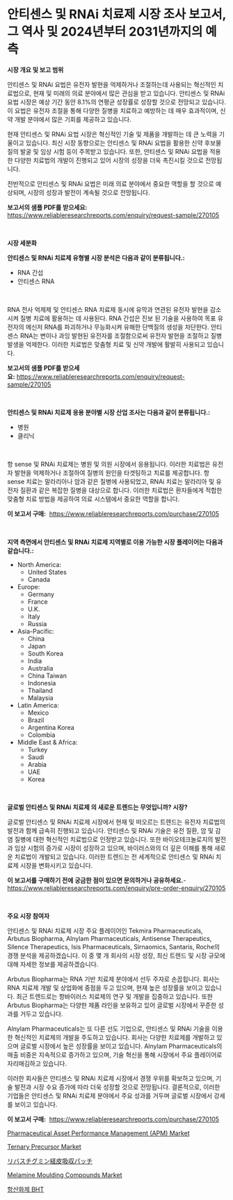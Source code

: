 <p><h1>안티센스 및 RNAi 치료제 시장 조사 보고서, 그 역사 및 2024년부터 2031년까지의 예측</h1></p><p><strong>시장 개요 및 보고 범위</strong></p>
<p><p>안티센스 및 RNAi 요법은 유전자 발현을 억제하거나 조절하는데 사용되는 혁신적인 치료법으로, 현재 및 미래의 의료 분야에서 많은 관심을 받고 있습니다. 안티센스 및 RNAi 요법 시장은 예상 기간 동안 8.1%의 연평균 성장률로 성장할 것으로 전망되고 있습니다. 이 요법은 유전자 조절을 통해 다양한 질병을 치료하고 예방하는 데 매우 효과적이며, 신약 개발 분야에서 많은 기회를 제공하고 있습니다.</p><p>현재 안티센스 및 RNAi 요법 시장은 혁신적인 기술 및 제품을 개발하는 데 큰 노력을 기울이고 있습니다. 최신 시장 동향으로는 안티센스 및 RNAi 요법을 활용한 신약 후보물질의 발굴 및 임상 시험 등이 주목받고 있습니다. 또한, 안티센스 및 RNAi 요법을 적용한 다양한 치료법의 개발이 진행되고 있어 시장의 성장을 더욱 촉진시킬 것으로 전망됩니다.</p><p>전반적으로 안티센스 및 RNAi 요법은 미래 의료 분야에서 중요한 역할을 할 것으로 예상되며, 시장의 성장과 발전이 계속될 것으로 전망됩니다.</p></p>
<p><strong>보고서의 샘플 PDF를 받으세요:</strong> <a href="https://www.reliableresearchreports.com/enquiry/request-sample/270105">https://www.reliableresearchreports.com/enquiry/request-sample/270105</a></p>
<p>&nbsp;</p>
<p><strong>시장 세분화</strong></p>
<p><strong>안티센스 및 RNAi 치료제 유형별 시장 분석은 다음과 같이 분류됩니다.:</strong></p>
<p><ul><li>RNA 간섭</li><li>안티센스 RNA</li></ul></p>
<p>&nbsp;</p>
<p><p>RNA 전사 억제제 및 안티센스 RNA 치료제 동시에 유막과 연관된 유전자 발현을 감소시켜 질병 치료에 활용하는 데 사용된다. RNA 간섭은 진보 된 기술을 사용하여 목표 유전자의 메신저 RNA를 파괴하거나 무능화시켜 유해한 단백질의 생성을 차단한다. 안티센스 RNA는 변이나 과잉 발현된 유전자를 조절함으로써 유전자 발현을 조절하고 질병 발생을 억제한다. 이러한 치료법은 맞춤형 치료 및 신약 개발에 활발히 사용되고 있습니다.</p></p>
<p><strong>보고서의 샘플 PDF를 받으세요:</strong>&nbsp;<a href="https://www.reliableresearchreports.com/enquiry/request-sample/270105">https://www.reliableresearchreports.com/enquiry/request-sample/270105</a></p>
<p>&nbsp;</p>
<p><strong> 안티센스 및 RNAi 치료제 응용 분야별 시장 산업 조사는 다음과 같이 분류됩니다.:</strong></p>
<p><ul><li>병원</li><li>클리닉</li></ul></p>
<p>&nbsp;</p>
<p><p>항 sense 및 RNAi 치료제는 병원 및 의원 시장에서 응용됩니다. 이러한 치료법은 유전자 발현을 억제하거나 조절하여 질병의 원인을 타겟팅하고 치료를 제공합니다. 항 sense 치료는 말라리아나 암과 같은 질병에 사용되었고, RNAi 치료는 말라리아 및 유전자 질환과 같은 복잡한 질병을 대상으로 합니다. 이러한 치료법은 환자들에게 적합한 맞춤형 치료 방법을 제공하여 의료 시스템에서 중요한 역할을 합니다.</p></p>
<p><strong>이 보고서 구매:</strong>&nbsp; <a href="https://www.reliableresearchreports.com/purchase/270105">https://www.reliableresearchreports.com/purchase/270105</a></p>
<p>&nbsp;</p>
<p><strong>지역 측면에서 안티센스 및 RNAi 치료제 지역별로 이용 가능한 시장 플레이어는 다음과 같습니다.:</strong></p>
<p><ul>
    <li>
        North America:
        <ul>
            <li>United States</li>
            <li>Canada</li>
        </ul>
    </li>
    <li>
        Europe:
        <ul>
            <li>Germany</li>
            <li>France</li>
            <li>U.K.</li>
            <li>Italy</li>
            <li>Russia</li>
        </ul>
    </li>
    <li>
        Asia-Pacific:
        <ul>
            <li>China</li>
            <li>Japan</li>
            <li>South Korea</li>
            <li>India</li>
            <li>Australia</li>
            <li>China Taiwan</li>
            <li>Indonesia</li>
            <li>Thailand</li>
            <li>Malaysia</li>
        </ul>
    </li>
    <li>
        Latin America:
        <ul>
            <li>Mexico</li>
            <li>Brazil</li>
            <li>Argentina Korea</li>
            <li>Colombia</li>
        </ul>
    </li>
    <li>
        Middle East & Africa:
        <ul>
            <li>Turkey</li>
            <li>Saudi</li>
            <li>Arabia</li>
            <li>UAE</li>
            <li>Korea</li>
        </ul>
    </li>
    </ul></p>
<p>&nbsp;</p>
<p><strong>글로벌 안티센스 및 RNAi 치료제 의 새로운 트렌드는 무엇입니까? 시장?</strong></p>
<p><p>글로벌 안티센스 및 RNAi 치료제 시장에서 현재 및 떠오르는 트렌드는 유전자 치료법의 발전과 함께 급속히 진행되고 있습니다. 안티센스 및 RNAi 기술은 유전 질환, 암 및 감염 질병에 대한 혁신적인 치료법으로 인정받고 있습니다. 또한 바이오테크놀로지의 발전과 임상 시험의 증가로 시장이 성장하고 있으며, 바이러스와의 더 깊은 이해를 통해 새로운 치료법이 개발되고 있습니다. 이러한 트렌드는 전 세계적으로 안티센스 및 RNAi 치료제 시장을 변화시키고 있습니다.</p></p>
<p><strong>이 보고서를 구매하기 전에 궁금한 점이 있으면 문의하거나 공유하세요.</strong>- <a href="https://www.reliableresearchreports.com/enquiry/pre-order-enquiry/270105">https://www.reliableresearchreports.com/enquiry/pre-order-enquiry/270105</a></p>
<p>&nbsp;</p>
<p><strong>주요 시장 참여자</strong></p>
<p><p>안티센스 및 RNAi 치료제 시장 주요 플레이어인 Tekmira Pharmaceuticals, Arbutus Biopharma, Alnylam Pharmaceuticals, Antisense Therapeutics, Silence Therapeutics, Isis Pharmaceuticals, Sirnaomics, Santaris, Roche의 경쟁 분석을 제공하겠습니다. 이 중 몇 개 회사의 시장 성장, 최신 트렌드 및 시장 규모에 대해 자세한 정보를 제공하겠습니다.</p><p>Arbutus Biopharma는 RNA 기반 치료제 분야에서 선두 주자로 손꼽힙니다. 회사는 RNA 치료제 개발 및 상업화에 중점을 두고 있으며, 현재 높은 성장률을 보이고 있습니다. 최근 트렌드로는 항바이러스 치료제의 연구 및 개발을 집중하고 있습니다. 또한 Arbutus Biopharma는 다양한 제품 라인을 보유하고 있어 글로벌 시장에서 꾸준한 성과를 거두고 있습니다.</p><p>Alnylam Pharmaceuticals는 또 다른 선도 기업으로, 안티센스 및 RNAi 기술을 이용한 혁신적인 치료제의 개발을 주도하고 있습니다. 회사는 다양한 치료제를 개발하고 있으며 글로벌 시장에서 높은 성장률을 보이고 있습니다. Alnylam Pharmaceuticals의 매출 비중은 지속적으로 증가하고 있으며, 기술 혁신을 통해 시장에서 주요 플레이어로 자리매김하고 있습니다.</p><p>이러한 회사들은 안티센스 및 RNAi 치료제 시장에서 경쟁 우위를 확보하고 있으며, 기술 발전과 시장 수요 증가에 따라 더욱 성장할 것으로 전망됩니다. 결론적으로, 이러한 기업들은 안티센스 및 RNAi 치료제 분야에서 주요 성과를 거두며 글로벌 시장에서 강세를 보이고 있습니다.</p></p>
<p><strong>이 보고서 구매:</strong>&nbsp;&nbsp;<a href="https://www.reliableresearchreports.com/purchase/270105">https://www.reliableresearchreports.com/purchase/270105</a></p>
<p><p><a href="https://issuu.com/reportprime-2/docs/pharmaceutical-asset-performance-management-apm-ma">Pharmaceutical Asset Performance Management (APM) Market</a></p><p><a href="https://github.com/globismark/Market-Research-Report-List-2/blob/main/ternary-precursor-market.md">Ternary Precursor Market</a></p><p><a href="https://github.com/bevdtkn4419963/Market-Research-Report-List-1/blob/main/3676426194211.md">リバスチグミン経皮吸収パッチ</a></p><p><a href="https://three-jumbo-f6d.notion.site/Global-Melamine-Moulding-Compounds-Market-by-Types-Applications-and-Major-Players-with-Regional-G-27fe510519f849448a7d7e2147fae64e">Melamine Moulding Compounds Market</a></p><p><a href="https://github.com/vsoq0zknh59/Market-Research-Report-List-1/blob/main/5973311193935.md">항산화제 BHT</a></p></p>

